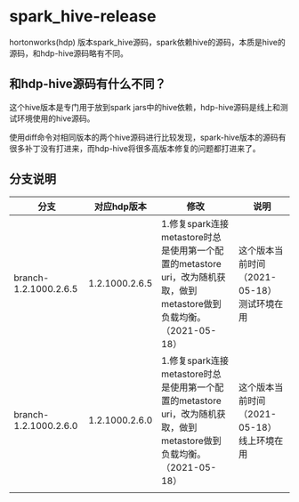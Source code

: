 # spark_hive-release
hortonworks(hdp) 版本spark_hive源码，spark依赖hive的源码，本质是hive的源码，和hdp-hive源码略有不同。



## 和hdp-hive源码有什么不同？

这个hive版本是专门用于放到spark jars中的hive依赖，hdp-hive源码是线上和测试环境使用的hive源码。

使用diff命令对相同版本的两个hive源码进行比较发现，spark-hive版本的源码有很多补丁没有打进来，而hdp-hive将很多高版本修复的问题都打进来了。



## 分支说明

| 分支                  | 对应hdp版本    | 修改                                                         | 说明                                       |
| --------------------- | -------------- | ------------------------------------------------------------ | ------------------------------------------ |
| branch-1.2.1000.2.6.5 | 1.2.1000.2.6.5 | 1.修复spark连接metastore时总是使用第一个配置的metastore uri，改为随机获取，做到metastore做到负载均衡。（2021-05-18） | 这个版本当前时间（2021-05-18）测试环境在用 |
| branch-1.2.1000.2.6.0 | 1.2.1000.2.6.0 | 1.修复spark连接metastore时总是使用第一个配置的metastore uri，改为随机获取，做到metastore做到负载均衡。（2021-05-18） | 这个版本当前时间（2021-05-18）线上环境在用 |
|                       |                |                                                              |                                            |

